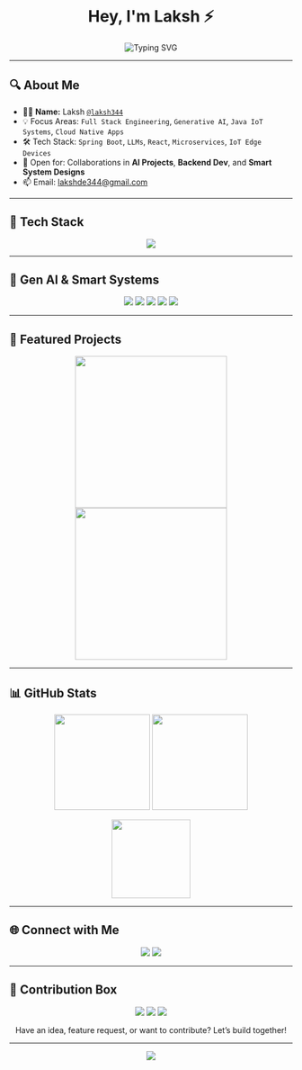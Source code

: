 <h1 align="center">Hey, I'm Laksh ⚡</h1>

<p align="center">
  <img src="https://readme-typing-svg.herokuapp.com?font=Fira+Code&size=22&duration=4000&pause=1000&color=00FFFF&center=true&multiline=true&width=1000&lines=Full-Stack+Dev+%7C+Gen+AI+Explorer+%7C+SpringBoot+Engineer;Crafting+Java%2C+IoT%2C+AI+Magic+into+Real-World+Solutions" alt="Typing SVG" />
</p>

---

## 🔍 About Me

- 🧑‍💻 **Name:** Laksh [`@laksh344`](https://github.com/laksh344)
- 💡 Focus Areas: `Full Stack Engineering`, `Generative AI`, `Java IoT Systems`, `Cloud Native Apps`
- 🛠️ Tech Stack: `Spring Boot`, `LLMs`, `React`, `Microservices`, `IoT Edge Devices`
- 🤝 Open for: Collaborations in **AI Projects**, **Backend Dev**, and **Smart System Designs**
- 📫 Email: [lakshde344@gmail.com](mailto:lakshde344@gmail.com)

---

## 🧠 Tech Stack

<p align="center">
  <img src="https://skillicons.dev/icons?i=html,css,js,ts,react,nextjs,nodejs,express,mongodb,java,spring,python,aws,docker,figma,github&theme=dark" />
</p>

---

## 🧬 Gen AI & Smart Systems

<p align="center">
  <img src="https://img.shields.io/badge/Transformers-HuggingFace-FFB6C1?style=for-the-badge&logo=huggingface&logoColor=black" />
  <img src="https://img.shields.io/badge/OpenAI-00A67E?style=for-the-badge&logo=openai&logoColor=white" />
  <img src="https://img.shields.io/badge/Mistral%2FGemma-LLMs-blueviolet?style=for-the-badge" />
  <img src="https://img.shields.io/badge/SpringBoot-6DB33F?style=for-the-badge&logo=springboot&logoColor=white" />
  <img src="https://img.shields.io/badge/IoT-Edge%20Devices-orange?style=for-the-badge" />
</p>

---

## 🚀 Featured Projects

<p align="center">
  <img src="https://media.giphy.com/media/qgQUggAC3Pfv687qPC/giphy.gif" width="270" />
  <img src="https://media.giphy.com/media/xT9IgzoKnwFNmISR8I/giphy.gif" width="270" />
</p>

---

## 📊 GitHub Stats

<p align="center">
  <img src="https://github-readme-stats.vercel.app/api?username=laksh344&show_icons=true&theme=tokyonight&hide_border=true&count_private=true" height="170px" />
  <img src="https://github-readme-streak-stats.herokuapp.com/?user=laksh344&theme=tokyonight&hide_border=true" height="170px"/>
</p>

<p align="center">
  <img src="https://github-readme-stats.vercel.app/api/top-langs/?username=laksh344&layout=compact&theme=tokyonight&hide_border=true" height="140px"/>
</p>

---

## 🌐 Connect with Me

<p align="center">
  <a href="mailto:lakshde344@gmail.com"><img src="https://img.shields.io/badge/Email-D14836?style=for-the-badge&logo=gmail&logoColor=white" /></a>
  <a href="https://github.com/laksh344"><img src="https://img.shields.io/badge/GitHub-000?style=for-the-badge&logo=github&logoColor=white" /></a>
</p>

---

## 🤝 Contribution Box

<p align="center">
  <img src="https://img.shields.io/badge/Contributions-Welcome-33CCFF?style=for-the-badge&logo=github&logoColor=white" />
  <img src="https://img.shields.io/badge/Issues-Good%20First%20Issue-blueviolet?style=for-the-badge&logo=git&logoColor=white" />
  <img src="https://img.shields.io/badge/PRs-Open%20to%20Collaborate-28a745?style=for-the-badge&logo=gitbook&logoColor=white" />
</p>

<p align="center">Have an idea, feature request, or want to contribute? Let’s build together!</p>

---

<p align="center">
  <img src="https://komarev.com/ghpvc/?username=laksh344&label=Profile+Views&color=00FFFF&style=flat-square" />
</p>
